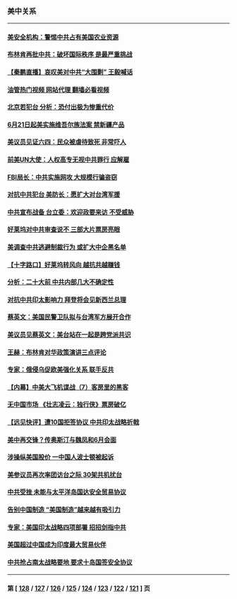 ### 美中关系
---
#### [美安全机构：警惕中共占有美国农业资源](../../pages/nf1412576/n13750598.md?06021645) 
#### [布林肯再批中共：破坏国际秩序 是最严重挑战](../../pages/nf1412576/n13750512.md?06021645) 
#### [【秦鹏直播】哀叹美对中共“大围剿” 王毅喊话](../../pages/nf1412576/n13750478.md?06021645) 
#### [油管热门视频 网站代理 翻墙必看视频](http://209.222.30.114:81/youtube.html?06021645)
#### [北京若犯台 分析：恐付出极为惨重代价](../../pages/nf1412576/n13750116.md?06021645) 
#### [6月21日起美实施维吾尔族法案 禁新疆产品](../../pages/nf1412576/n13750423.md?06021645) 
#### [美议员见证六四：民众被虐待致死 非常吓人](../../pages/nf1412576/n13750329.md?06021645) 
#### [前美UN大使：人权高专无视中共罪行 应解雇](../../pages/nf1412576/n13750132.md?06021645) 
#### [FBI局长：中共实施网攻 大规模行骗盗窃](../../pages/nf1412576/n13750396.md?06021645) 
#### [对抗中共犯台 美防长：愿扩大对台湾军援](../../pages/nf1412576/n13750304.md?06021645) 
#### [中共宣布战备 台立委：欢迎政要来访 不受威胁](../../pages/nf1412576/n13750194.md?06021645) 
#### [好莱坞对中共审查说不 三部大片票房亮眼](../../pages/nf1412576/n13749548.md?06021645) 
#### [美调查中共逃避制裁行为 或扩大中企黑名单](../../pages/nf1412576/n13749587.md?06021645) 
#### [【十字路口】好莱坞转风向 越抗共越赚钱](../../pages/nf1412576/n13749358.md?06021645) 
#### [分析：二十大前 中共内部几大不确定性](../../pages/nf1412576/n13748917.md?06021645) 
#### [对抗中共印太影响力 拜登将会见新西兰总理](../../pages/nf1412576/n13749347.md?06021645) 
#### [蔡英文：美国民警卫队拟与台湾军方展开合作](../../pages/nf1412576/n13749309.md?06021645) 
#### [美议员见蔡英文：美台站在一起是跨党派共识](../../pages/nf1412576/n13749207.md?06021645) 
#### [王赫：布林肯对华政策演讲三点评论](../../pages/nf1412576/n13749157.md?06021645) 
#### [专家：俄侵乌促欧美强化关系 联手反共](../../pages/nf1412576/n13749076.md?06021645) 
#### [【内幕】中美大飞机谍战（7）客房里的黑客](../../pages/nf1412576/n13749136.md?06021645) 
#### [无中国市场 《壮志凌云：独行侠》票房破亿](../../pages/nf1412576/n13749033.md?06021645) 
#### [【远见快评】遭10国拒签协议 中共印太战略折戟](../../pages/nf1412576/n13748974.md?06021645) 
#### [美中再交锋？传奥斯汀与魏凤和6月会面](../../pages/nf1412576/n13748846.md?06021645) 
#### [涉操纵美国股价 一中国人波士顿被起诉](../../pages/nf1412576/n13748348.md?06021645) 
#### [美参议员再次率团访台之际 30架共机扰台](../../pages/nf1412576/n13748744.md?06021645) 
#### [中共受挫 未能与太平洋岛国达安全贸易协议](../../pages/nf1412576/n13748631.md?06021645) 
#### [告别中国制造 “美国制造”越来越有吸引力](../../pages/nf1412576/n13748560.md?06021645) 
#### [专家：美国印太战略四项部署 招招剑指中共](../../pages/nf1412576/n13748133.md?06021645) 
#### [美国超过中国成为印度最大贸易伙伴](../../pages/nf1412576/n13748379.md?06021645) 
#### [中共抢占南太战略要地 要求十岛国签安全协议](../../pages/nf1412576/n13748106.md?06021645) 

---
#### 第 [ [128](./128.md?06021645) / [127](./127.md?06021645) / [126](./126.md?06021645) / [125](./125.md?06021645) / [124](./124.md?06021645) / [123](./123.md?06021645) / [122](./122.md?06021645) / [121](./121.md?06021645) ] 页
